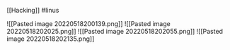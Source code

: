 
[[Hacking]] 
#linus

![[Pasted image 20220518200139.png]]
![[Pasted image 20220518202025.png]]
![[Pasted image 20220518202055.png]]
![[Pasted image 20220518202135.png]]
